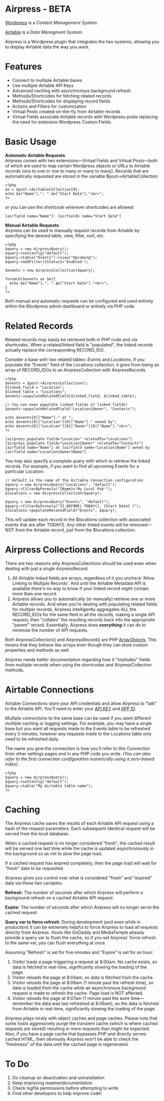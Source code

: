# Airpress - BETA
[Wordpress](http://wordpress.org) is a *Content Management System*.

[Airtable](http://airtable.com) is a *Data Managment System*.

Airpress is a Wordpress plugin that integrates the two systems, allowing you to display Airtable data the way you want.

# Features
* Connect to multiple Airtable bases
* Use multiple Airtable API Keys
* Advanced caching with asynchronous background refresh
* Methods/Shortcodes for fetching related records
* Methods/Shortcodes for displaying record fields
* Actions and Filters for customization
* Virtual Posts created on-the-fly from Airtable records
* Virtual Fields associate Airtable records with Wordpress posts replacing the need for extensive Wordpress Custom Fields.

# Basic Usage

**Automatic Airtable Requests**  
Airpress comes with two extensions—Virtual Fields and Virtual Posts—both of which are used to map certain Wordpress objects or URLs to Airtable records (one to one or one to many or many to many). Records that are automatically requested are stored in the variable $post->AirtableCollection

```
<?php
$e = $post->AirtableCollection[0];
echo $e["Name"].": ".$e["Start Date"]."<br>";
?>
```
or you can use the shortcode wherever shortcodes are allowed:
```
[airfield name="Name"]: [airfields name="Start Date"]
```

**Manual Airtable Requests**  
Airpress can be used to manually request records from Airtable by specifying the desired table, view, filter, sort, etc.

```
<?php
$query = new AirpressQuery();
$query->setConfig("default");
$query->table("Events")->view("Upcoming");
$query->addFilter({Status}='Enabled');

$events = new AirpressCollection($query);

foreach($events as $e){
  echo $e["Name"].": ".$e["Start Date"]."<br>";
}
?>
```

Both manual and automatic requests can be configured and used entirely within the Wordpress admin dashboard or entirely via PHP code.

# Related Records
Related records may easily be retrieved both in PHP code and via shortcodes. When a related/linked field is "populated", the linked records actually replace the corresponding RECORD_ID().

Consider a base with two related tables: _Events_ and _Locations_, if you populate the "Events" field of the Locations collection, it goes from being an array of RECORD_ID()s to an AirpressCollection with AirpressRecords.

```
<?php
$events = $post->AirpressCollection();
$linked_field = "Location";
$linked_table = "Locations";
$events->populateRelatedField($linked_field, $linked_table);

// You can even populate linked fields of linked fields!
$events->populateRelatedField("Location|Owner", "Contacts");

echo $events[0]["Name"]." at ";
echo $events[0]["Location"][0]["Name"]." owned by";
echo $events[0]["Location"][0]["Owner"][0]["Name"]."<br>";
?>
```

```
[airpress_populate field="Location" relatedTo="Locations"]
[airpress_populate field="Location|Owner" relatedTo="Contacts"]
[airfield name="Name"] at [airfield name="Location|Name"] owned by [airfield name="Location|Owner|Name"]
```

You may also specify a complete query with which to retrieve the linked records. For example, if you want to find all upcoming Events for a particular Location:

```
// default is the name of the Airtable Connection configuration
$query = new AirpressQuery("Locations", "default");
$query->filterByFormula("{Name}='My Local Pub'");
$locations = new AirpressCollection($query);

$query = new AirpressQuery("Events", "default");
$query->filterByFormula("IS_BEFORE( TODAY(), {Start Date} )");
$locations->populateRelatedField("Events", $query);
```

This will update each record in the $locations collection with associated events that are after TODAY(). Any other linked events will be removed—NOT from the Airtable record, just from the $locations collection.

# Airpress Collections and Records
There are two reasons why AirpressCollections should be used even when dealing with just a single AirpressRecord.
1. All Airtable linked fields are arrays, regardless of it you uncheck 'Allow Linking to Multiple Records'. And until the Airtable Metadata API is available there's no way to know if your linked record *might* contain more than one record. 
2. Airpress allows you to automatically (or manually) retrieve one or more Airtable records. And when you're dealing with populating related fields for *multiple* records, Airpress intelligently aggregates ALL the RECORD_ID()s for the same field in all the records, making a single API request, then "collates" the resulting records back into the appropriate "parent" record. Essentially, Airpress does **_everything_** it can do to minimize the number of API requests.

Both AirpressCollection() and AirpressRecord() are PHP [ArrayObjects](http://php.net/manual/en/class.arrayobject.php). This means that they behave like arrays even though they can store custom properties and methods as well.

Airpress needs better documentation regarding how it "implodes" fields from multiple records when using the shortcodes and AirpressCollection methods.

# Airtable Connections
Airtable Connections store your API credentials and allow Airpress to "talk" to the Airtable API. You'll need to enter your [API KEY](https://support.airtable.com/hc/en-us/articles/219046777-How-do-I-get-my-API-key-) and [APP ID](https://airtable.com/api).

Multiple connections to the same base can be used if you want different multiple caching or logging settings. For example, you may have a single base but you want all requests made to the Events table to be refreshed every 5 minutes, however any requests made to the Locations table only need to be refreshed daily.

The name you give the connection is how you'll refer to this Connection from other settings pages and in any PHP code you write. *(You can also refer to the first connection configuration numerically using a zero-based index)*.

```
<?php
$query = new AirpressQuery();
$query->setConfig("default");
$query->table("My Airtable table name");
?>
```

# Caching

The Airpress cache saves the results of each Airtable API request using a hash of the request parameters. Each subsequent identical request will be served from the local database.

When a cached request is no longer considered "fresh", the cached result will be served one last time while the cache is updated asynchronously in the background so as not to slow the page load.

If a cached request has expired completely, then the page load will wait for "fresh" data to be requested.

Airpress gives you control over what is considered "fresh" and "expired" data via these two variables:

**Refresh**: The number of seconds after which Airpress will perform a background refresh on a cached Airtable API request.

**Expire**: The number of seconds after which Airpress will no longer serve the cached request.

**Query var to force refresh**: During development (and even while in production) it can be extremely helpful to force Airpress to load *all* requests directly from Airpress. Hosts like GoDaddy and MediaTemple already provide a query var to flush the cache, so if you set Airpress' force refresh to the same var, you can flush everything at once.

Assuming "Refresh" is set for five minutes and "Expire" is set for an hour:

1. Visitor loads a page triggering a request at 8:00am. No cache exists, so data is fetched in real-time, significantly slowing the loading of the page.
2. Visitor reloads the page at 8:04am, so data is fetched from the cache.
3. Visitor reloads the page at 8:06am (1 minute past the refresh time), so data is loaded from the cache while an asynchronous background request is made to refresh the cache. Page load is NOT affected.
4. Visitor reloads the page at 9:07am (1 minute past the exire time—remember the data was last refreshed at 8:06am), so the data is fetched from Airtable in real-time, significantly slowing the loading of the page.

Airpress plays nicely with object caches and page caches. Please note that some hosts aggressively purge the transient cache (which is where cached requests are stored) resulting in more requests than might be expected. Also, if you have a page cache that bypasses PHP and directly serves cached HTML, then obviously Airpress won't be able to check the "freshness" of the data until the cached page is regenerated.

# To Do
1. Do cleanup on deactivation and uninstallation
2. Keep improving readme/documentation
3. Check logfile permissions before attempting to write
4. Find other developers to help improve code!
  